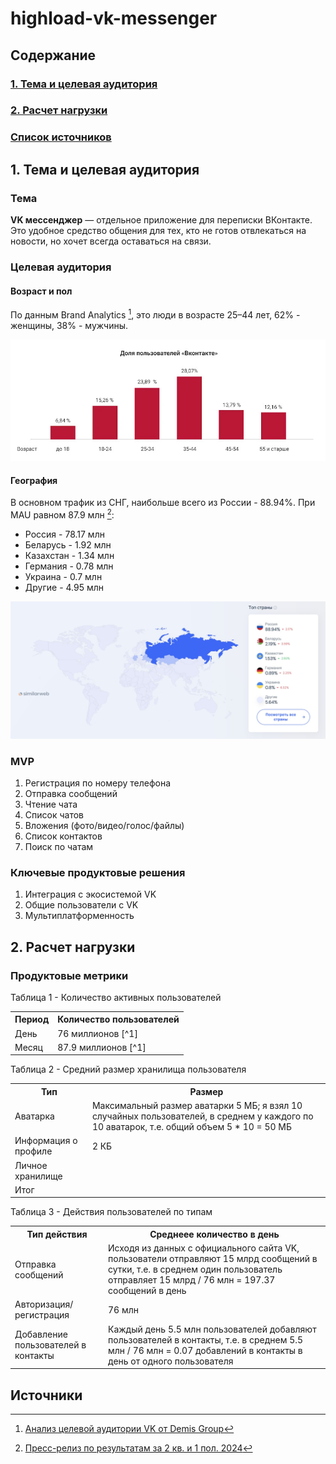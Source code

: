 # highload-vk-messenger

## Содержание
  ### [1. Тема и целевая аудитория](#topic)
  ### [2. Расчет нагрузки](#load)
  ### [Список источников](#sources)

<a name="topic"></a>
## 1. Тема и целевая аудитория
### Тема
**VK мессенджер** — отдельное приложение для переписки ВКонтакте. Это удобное средство общения для тех, кто не готов отвлекаться на новости, но хочет всегда оставаться на связи.

### Целевая аудитория
#### Возраст и пол
По данным Brand Analytics [^2], это люди в возрасте 25–44 лет, 62% - женщины, 38% - мужчины.

![image](img/age.webp)

#### География
В основном трафик из СНГ, наибольше всего из России - 88.94%.
При MAU равном 87.9 млн [^1]:
- Россия - 78.17 млн
- Беларусь - 1.92 млн
- Казахстан - 1.34 млн
- Германия - 0.78 млн
- Украина - 0.7 млн
- Другие - 4.95 млн
  
![image](img/countries.jpeg)

### MVP 
1. Регистрация по номеру телефона
2. Отправка сообщений
3. Чтение чата
4. Список чатов
5. Вложения (фото/видео/голос/файлы)
6. Список контактов
7. Поиск по чатам

### Ключевые продуктовые решения
1. Интеграция с экосистемой VK
2. Общие пользователи с VK
3. Мультиплатформенность

<a name="load"></a>
## 2. Расчет нагрузки
### Продуктовые метрики
Таблица 1 - Количество активных пользователей
<table>
    <tr>
        <th>Период</th>
        <th>Количество пользователей</th>
    </tr>
    <tr>
        <td>День</td>
        <td>76 миллионов [^1]</td>
    </tr>
    <tr>
        <td>Месяц</td>
        <td>87.9 миллионов [^1]</td>
    </tr>
</table>

Таблица 2 - Средний размер хранилища пользователя

<table>
    <tr>
        <th>Тип</th>
        <th>Размер</th>
    </tr>
    <tr>
        <td>Аватарка</td>
        <td>Максимальный размер аватарки 5 МБ; я взял 10 случайных пользователей, в среднем у каждого по 10 аватарок, т.е. общий объем 5 * 10 = 50 МБ</td>
    </tr>
    <tr>
        <td>Информация о профиле</td>
        <td>2 КБ</td>
    </tr>
    <tr>
        <td>Личное хранилище</td>
        <td> </td>
    </tr>
    <tr>
        <td>Итог</td>
        <td></td>
    </tr>
</table>

Таблица 3 - Действия пользователей по типам

<table>
    <tr>
        <th>Тип действия</th>
        <th>Среднеее количество в день</th>
    </tr>
    <tr>
        <td>Отправка сообщений</td>
        <td>Исходя из данных с официального сайта VK, пользователи отправляют 15 млрд сообщений в сутки, т.е. в среднем один пользователь отправляет 15 млрд / 76 млн = 197.37 сообщений в день</td>
    </tr>
    <tr>
        <td>Авторизация/регистрация</td>
        <td>76 млн</td>
    </tr>
    <tr>
        <td>Добавление пользователей в контакты</td>
        <td>Каждый день 5.5 млн пользователей добавляют пользователей в контакты, т.е. в среднем 5.5 млн / 76 млн = 0.07 добавлений в контакты в день от одного пользователя</td>
    </tr>
</table>

<a name="sources"></a>
## Источники
[^1]: [Пресс-релиз по результатам за 2 кв. и 1 пол. 2024](https://vk.company/ru/press/releases/11805/)

[^2]: [Анализ целевой аудитории VK от Demis Group](https://www.demis.ru/articles/celevaya-auditoria-vkontakte/)

[^3]: [Данные с официального сайта VK](https://vk.com/about)

[^4]: [Исследование дружбы в VK от Вконтакте 2023 года](https://vk.com/press/friends-research)

